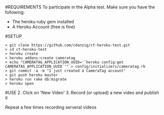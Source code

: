 #REQUIREMENTS
To participate in the Alpha test. Make sure you have the following:
* The heroku ruby gem installed
* A Heroku Account (free is fine)

#SETUP
```shell
> git clone https://github.com/cdanzig/ct-heroku-test.git
> cd ct-heroku-test
> heroku create
> heroku addons:create cameratag
> echo "CAMERATAG_APPLICATION_UUID='`heroku config:get CAMERATAG_APPLICATION_UUID`'" > config/initializers/cameratag.rb
> git commit -a -m "I just created a CameraTag account"
> git push heroku master
> heroku run rake db:migrate
> heroku open
```

#USE
2. Click on 'New Video'
3. Record (or upload) a new video and publish it

Repeat a few times recording serveral videos
